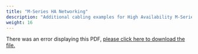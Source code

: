 ```yaml
---
title: "M-Series HA Networking"
description: "Additional cabling examples for High Availability M-Series systems."
weight: 16
---
```


<object data="https://www.truenas.com/docs/files/MSeriesHANetworking1.0.pdf" type="application/pdf" width="95%" height="1000">
  There was an error displaying this PDF, <a href="https://www.truenas.com/docs/files/MSeriesHANetworking1.0.pdf">please click here to download the file.</a>
</object>
